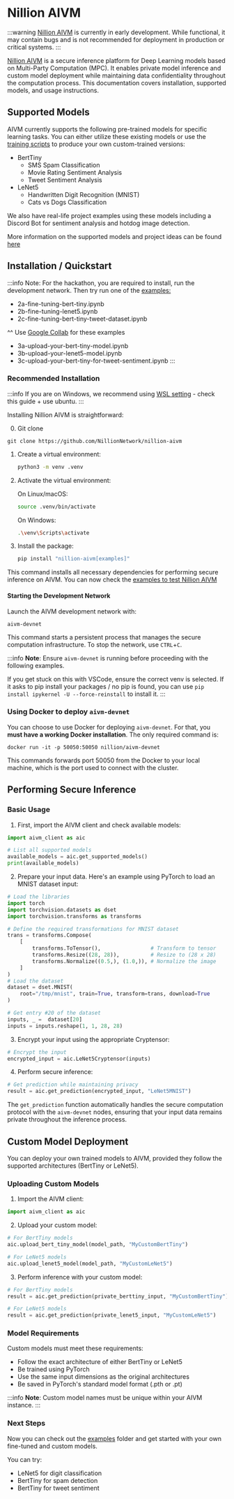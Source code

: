 # Nillion AIVM

:::warning
[Nillion AIVM](https://github.com/NillionNetwork/nillion-aivm) is currently in early development. While functional, it may contain bugs and is not recommended for deployment in production or critical systems.
:::

[Nillion AIVM](https://github.com/NillionNetwork/nillion-aivm) is a secure inference platform for Deep Learning models based on Multi-Party Computation (MPC). It enables private model inference and custom model deployment while maintaining data confidentiality throughout the computation process. This documentation covers installation, supported models, and usage instructions.

## Supported Models

AIVM currently supports the following pre-trained models for specific learning tasks. You can either utilize these existing models or use the [training scripts](https://github.com/NillionNetwork/nillion-aivm/examples) to produce your own custom-trained versions:

- BertTiny
  - SMS Spam Classification
  - Movie Rating Sentiment Analysis
  - Tweet Sentiment Analysis
- LeNet5
  - Handwritten Digit Recognition (MNIST)
  - Cats vs Dogs Classification

We also have real-life project examples using these models including a Discord Bot for sentiment analysis and hotdog image detection.

More information on the supported models and project ideas can be found [here](./aivm-supported-models.md)

## Installation / Quickstart

:::info
Note: For the hackathon, you are required to install, run the development network. Then try run one of the [examples:](https://github.com/NillionNetwork/nillion-aivm/tree/main/examples)

- 2a-fine-tuning-bert-tiny.ipynb
- 2b-fine-tuning-lenet5.ipynb
- 2c-fine-tuning-bert-tiny-tweet-dataset.ipynb

^^ Use [Google Collab](https://colab.research.google.com/) for these examples

- 3a-upload-your-bert-tiny-model.ipynb
- 3b-upload-your-lenet5-model.ipynb
- 3c-upload-your-bert-tiny-for-tweet-sentiment.ipynb
  :::

### Recommended Installation

:::info
If you are on Windows, we recommend using [WSL setting](https://docs.nillion.com/installation#windows-guide) - check this guide + use ubuntu.
:::

Installing Nillion AIVM is straightforward:

0. Git clone

```
git clone https://github.com/NillionNetwork/nillion-aivm
```

1. Create a virtual environment:

   ```bash
   python3 -m venv .venv
   ```

2. Activate the virtual environment:

   On Linux/macOS:

   ```bash
   source .venv/bin/activate
   ```

   On Windows:

   ```bash
   .\venv\Scripts\activate
   ```

3. Install the package:

   ```bash
   pip install "nillion-aivm[examples]"
   ```

This command installs all necessary dependencies for performing secure inference on AIVM. You can now check the [examples to test Nillion AIVM](https://github.com/NillionNetwork/nillion-aivm)

#### Starting the Development Network

Launch the AIVM development network with:

```shell
aivm-devnet
```

This command starts a persistent process that manages the secure computation infrastructure. To stop the network, use `CTRL`+`C`.

:::info
**Note**: Ensure `aivm-devnet` is running before proceeding with the following examples.

If you get stuck on this with VSCode, ensure the correct venv is selected. If it asks to pip install your packages / no pip is found, you can use `pip install ipykernel -U --force-reinstall` to install it.
:::

### Using Docker to deploy `aivm-devnet`

You can choose to use Docker for deploying `aivm-devnet`. For that, you **must have a working Docker installation**. The only required command is:

```shell
docker run -it -p 50050:50050 nillion/aivm-devnet
```

This commands forwards port 50050 from the Docker to your local machine, which is the port used to connect with the cluster.

## Performing Secure Inference

### Basic Usage

1. First, import the AIVM client and check available models:

```python
import aivm_client as aic

# List all supported models
available_models = aic.get_supported_models()
print(available_models)
```

2. Prepare your input data. Here's an example using PyTorch to load an MNIST dataset input:

```python
# Load the libraries
import torch
import torchvision.datasets as dset
import torchvision.transforms as transforms

# Define the required transformations for MNIST dataset
trans = transforms.Compose(
    [
        transforms.ToTensor(),                # Transform to tensor
        transforms.Resize((28, 28)),          # Resize to (28 x 28)
        transforms.Normalize((0.5,), (1.0,)), # Normalize the image
    ]
)
# Load the dataset
dataset = dset.MNIST(
    root="/tmp/mnist", train=True, transform=trans, download=True
)

# Get entry #20 of the dataset
inputs, _ =  dataset[20]
inputs = inputs.reshape(1, 1, 28, 28)
```

3. Encrypt your input using the appropriate Cryptensor:

```python
# Encrypt the input
encrypted_input = aic.LeNet5Cryptensor(inputs)
```

4. Perform secure inference:

```python
# Get prediction while maintaining privacy
result = aic.get_prediction(encrypted_input, "LeNet5MNIST")
```

The `get_prediction` function automatically handles the secure computation protocol with the `aivm-devnet` nodes, ensuring that your input data remains private throughout the inference process.

## Custom Model Deployment

You can deploy your own trained models to AIVM, provided they follow the supported architectures (BertTiny or LeNet5).

### Uploading Custom Models

1. Import the AIVM client:

```python
import aivm_client as aic
```

2. Upload your custom model:

```python
# For BertTiny models
aic.upload_bert_tiny_model(model_path, "MyCustomBertTiny")

# For LeNet5 models
aic.upload_lenet5_model(model_path, "MyCustomLeNet5")
```

3. Perform inference with your custom model:

```python
# For BertTiny models
result = aic.get_prediction(private_berttiny_input, "MyCustomBertTiny")

# For LeNet5 models
result = aic.get_prediction(private_lenet5_input, "MyCustomLeNet5")
```

### Model Requirements

Custom models must meet these requirements:

- Follow the exact architecture of either BertTiny or LeNet5
- Be trained using PyTorch
- Use the same input dimensions as the original architectures
- Be saved in PyTorch's standard model format (.pth or .pt)

:::info
**Note**: Custom model names must be unique within your AIVM instance.
:::

### Next Steps

Now you can check out the [examples](https://github.com/NillionNetwork/nillion-aivm/tree/main/examples) folder and get started with your own fine-tuned and custom models.

You can try:

- LeNet5 for digit classification
- BertTiny for spam detection
- BertTiny for tweet sentiment

